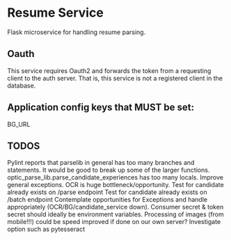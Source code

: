 # Resume Service
Flask microservice for handling resume parsing.

## Oauth
This service requires Oauth2 and forwards the token from a requesting client to the auth server. That is, this service is not a registered client in the database.

## Application config keys that MUST be set:
BG_URL

## TODOS
Pylint reports that parselib in general has too many branches and statements. It would be good to break up some of the larger functions.
optic_parse_lib.parse_candidate_experiences has too many locals.
Improve general exceptions.
OCR is huge bottleneck/opportunity.
Test for candidate already exists on /parse endpoint
Test for candidate already exists on /batch endpoint
Contemplate opportunities for Exceptions and handle appropriately (OCR/BG/candidate_service down).
Consumer secret & token secret should ideally be environment variables.
Processing of images (from mobile!!!) could be speed improved if done on our own server? Investigate option such as pytesseract
